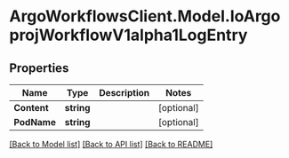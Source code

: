 # ArgoWorkflowsClient.Model.IoArgoprojWorkflowV1alpha1LogEntry

## Properties

Name | Type | Description | Notes
------------ | ------------- | ------------- | -------------
**Content** | **string** |  | [optional] 
**PodName** | **string** |  | [optional] 

[[Back to Model list]](../README.md#documentation-for-models) [[Back to API list]](../README.md#documentation-for-api-endpoints) [[Back to README]](../README.md)

